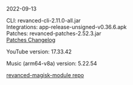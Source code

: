 2022-09-13
  
CLI: revanced-cli-2.11.0-all.jar  
Integrations: app-release-unsigned-v0.36.6.apk  
Patches: revanced-patches-2.52.3.jar  
[Patches Changelog](https://github.com/revanced/revanced-patches/releases/tag/v2.52.3)  

YouTube version: 17.33.42  

Music (arm64-v8a) version: 5.22.54  

[revanced-magisk-module repo](https://github.com/j-hc/revanced-magisk-module)
